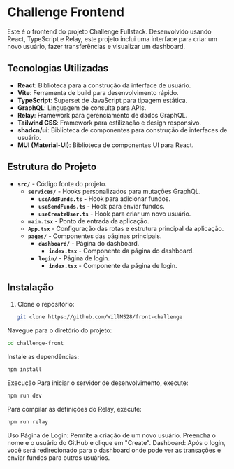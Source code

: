 # Challenge Frontend

Este é o frontend do projeto Challenge Fullstack. Desenvolvido usando React, TypeScript e Relay, este projeto inclui uma interface para criar um novo usuário, fazer transferências e visualizar um dashboard.

## Tecnologias Utilizadas

- **React**: Biblioteca para a construção da interface de usuário.
- **Vite**: Ferramenta de build para desenvolvimento rápido.
- **TypeScript**: Superset de JavaScript para tipagem estática.
- **GraphQL**: Linguagem de consulta para APIs.
- **Relay**: Framework para gerenciamento de dados GraphQL.
- **Tailwind CSS**: Framework para estilização e design responsivo.
- **shadcn/ui**: Biblioteca de componentes para construção de interfaces de usuário.
- **MUI (Material-UI)**: Biblioteca de componentes UI para React.

## Estrutura do Projeto

- **`src/`** - Código fonte do projeto.
  - **`services/`** - Hooks personalizados para mutações GraphQL.
    - **`useAddFunds.ts`** - Hook para adicionar fundos.
    - **`useSendFunds.ts`** - Hook para enviar fundos.
    - **`useCreateUser.ts`** - Hook para criar um novo usuário.
  - **`main.tsx`** - Ponto de entrada da aplicação.
  - **`App.tsx`** - Configuração das rotas e estrutura principal da aplicação.
  - **`pages/`** - Componentes das páginas principais.
    - **`dashboard/`** - Página do dashboard.
      - **`index.tsx`** - Componente da página do dashboard.
    - **`login/`** - Página de login.
      - **`index.tsx`** - Componente da página de login.

## Instalação

1. Clone o repositório:

```bash
   git clone https://github.com/WillMS28/front-challenge
```

Navegue para o diretório do projeto:

```bash
cd challenge-front
```

Instale as dependências:

```bash
npm install
```

Execução
Para iniciar o servidor de desenvolvimento, execute:

```bash
npm run dev
```

Para compilar as definições do Relay, execute:

```bash
npm run relay
```

Uso
Página de Login: Permite a criação de um novo usuário. Preencha o nome e o usuário do GitHub e clique em "Create".
Dashboard: Após o login, você será redirecionado para o dashboard onde pode ver as transações e enviar fundos para outros usuários.
